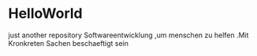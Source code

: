 # HelloWorld
just another repository
Softwareentwicklung ,um menschen zu helfen .Mit Kronkreten Sachen beschaeftigt sein
